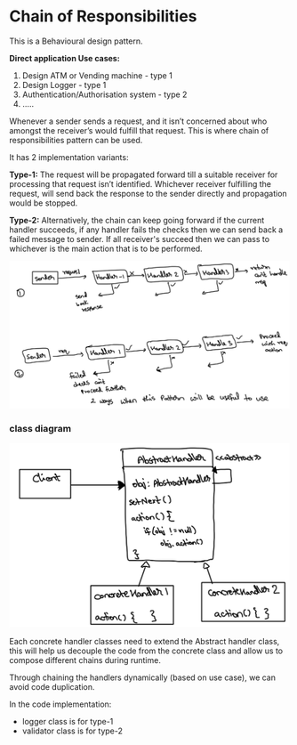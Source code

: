 # Chain of Responsibilities

This is a Behavioural design pattern.

**Direct application Use cases:**
1. Design ATM or Vending machine - type 1
2. Design Logger - type 1
3. Authentication/Authorisation system - type 2
4. …..

Whenever a sender sends a request, and it isn’t concerned about who amongst the receiver’s would fulfill that request.
This is where chain of responsibilities pattern can be used.

It has 2 implementation variants:

**Type-1:** The request will be propagated forward till a suitable receiver for processing that request isn’t identified.
Whichever receiver fulfilling the request, will send back the response to the sender directly and propagation would be stopped.

**Type-2:** Alternatively, the chain can keep going forward if the current handler succeeds, if any handler fails the
checks then we can send back a failed message to sender. If all receiver's succeed then we can pass to whichever is the
main action that is to be performed.

![cor_types.png](../../../../resources/imgs/cor_types.png)

### class diagram

![cor_dig.png](../../../../resources/imgs/cor_dig.png)

Each concrete handler classes need to extend the Abstract handler class, this will help us decouple the code from the
concrete class and allow us to compose different chains during runtime.

Through chaining the handlers dynamically (based on use case), we can avoid code duplication.

In the code implementation:
- logger class is for type-1 
- validator class is for type-2
